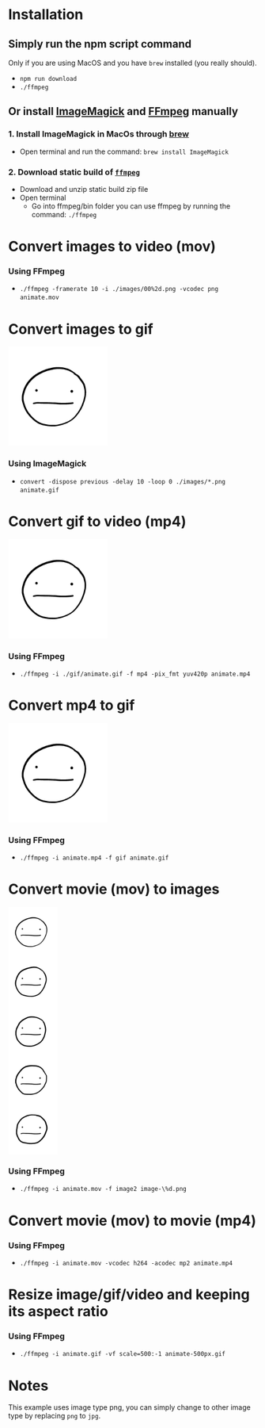 # Installation

## Simply run the npm script command

Only if you are using MacOS and you have `brew` installed (you really should).

- `npm run download`
- `./ffmpeg`

## Or install [ImageMagick](https://www.imagemagick.org) and [FFmpeg](https://www.ffmpeg.org/) manually

### 1. Install ImageMagick in MacOs through [brew](https://brew.sh/)

- Open terminal and run the command: `brew install ImageMagick`

### 2. Download static build of [`ffmpeg`](https://www.ffmpeg.org/download.html#build-mac)

- Download and unzip static build zip file
- Open terminal
  - Go into ffmpeg/bin folder you can use ffmpeg by running the command: `./ffmpeg`

# Convert images to video (mov)

### Using FFmpeg

- `./ffmpeg -framerate 10 -i ./images/00%2d.png -vcodec png animate.mov`

# Convert images to gif

<img src="./gif/animate.gif" width="200">

### Using ImageMagick

- `convert -dispose previous -delay 10 -loop 0 ./images/*.png animate.gif`

# Convert gif to video (mp4)

[<img src="./images/image-1.png" width="200">
](./mp4/animate.mp4 "Click to Watch!")

### Using FFmpeg

- `./ffmpeg -i ./gif/animate.gif -f mp4 -pix_fmt yuv420p animate.mp4`

# Convert mp4 to gif

<img src="./gif/animate.gif" width="200">

### Using FFmpeg

- `./ffmpeg -i animate.mp4 -f gif animate.gif`

# Convert movie (mov) to images

<div style="display:flex;flex-direction:column">
<img src="./images/image-1.png" width="100">
<img src="./images/image-2.png" width="100">
<img src="./images/image-3.png" width="100">
<img src="./images/image-4.png" width="100">
<img src="./images/image-5.png" width="100">
</div>

### Using FFmpeg

- `./ffmpeg -i animate.mov -f image2 image-\%d.png`

# Convert movie (mov) to movie (mp4)

### Using FFmpeg

- `./ffmpeg -i animate.mov -vcodec h264 -acodec mp2 animate.mp4`

# Resize image/gif/video and keeping its aspect ratio

### Using FFmpeg

- `./ffmpeg -i animate.gif -vf scale=500:-1 animate-500px.gif`

# Notes

This example uses image type png, you can simply change to other image type by replacing `png` to `jpg`.
